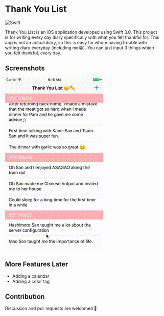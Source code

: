 Thank You List
======

![Swift](https://img.shields.io/badge/Swift-3.0-orange.svg)

Thank You List is an iOS application developed using Swift 3.0. This project is for writing every day diary specifically with what you felt thankful for. This app is not an actual diary, so this is easy for whom having trouble with writing diary everyday (including me😁). You can just input 3 things which you felt thankful, every day.




Screenshots
-----------
![thankYouList](https://github.com/balenaik/thankYouList/blob/edit/img/sample.gif)


More Features Later
--------

* Adding a calendar
* Adding a color tag



Contribution
------------

Discussion and pull requests are welcomed 💖


